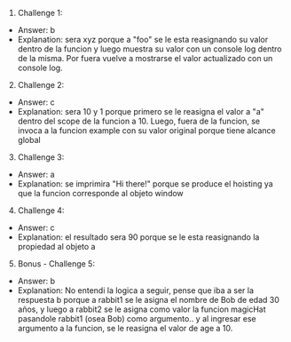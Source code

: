 1. Challenge 1:
  - Answer: b
  - Explanation: sera xyz porque a "foo" se le esta reasignando su valor dentro de la funcion y luego muestra su valor con un console log dentro de la misma. Por fuera vuelve a mostrarse el valor actualizado con un console log.


2. Challenge 2:
  - Answer: c
  - Explanation: sera 10 y 1 porque primero se le reasigna el valor a "a" dentro del scope de la funcion a 10. Luego, fuera de la funcion, se invoca a la funcion example con su valor original porque tiene alcance global


3. Challenge 3:
  - Answer: a
  - Explanation: se imprimira "Hi there!" porque se produce el hoisting ya que la funcion corresponde al objeto window


4. Challenge 4:
  - Answer: c
  - Explanation: el resultado sera 90 porque se le esta reasignando la propiedad al objeto a


5. Bonus - Challenge 5:
  - Answer: b
  - Explanation: No entendi la logica a seguir, pense que iba a ser la respuesta b porque a rabbit1 se le asigna el nombre de Bob de edad 30 años, y luego a rabbit2 se le asigna como valor la funcion magicHat pasandole rabbit1 (osea Bob) como argumento.. y al ingresar ese argumento a la funcion, se le reasigna el valor de age a 10.
